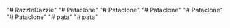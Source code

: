 "# RazzleDazzle" 
"# Pataclone" 
"# Pataclone" 
"# Pataclone" 
"# Pataclone" 
"# Pataclone" 
"# pata" 
"# pata" 

